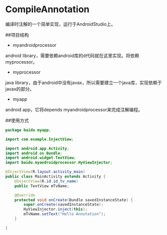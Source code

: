 # CompileAnnotation

编译时注解的一个简单实现，运行于AndroidStudio上。

##项目结构
* myandroidprocessor

android library，需要依赖android库的d代码就在这里实现。将依赖myprocessor。
* myprocessor

java library，由于android中没有javax，所以需要建立一个java库，实现依赖于javax的部分。
* myapp

android app，它将depends myandroidprocessor来完成注解编程。

##使用方式
```java
package baidu.myapp;

import com.example.InjectView;

import android.app.Activity;
import android.os.Bundle;
import android.widget.TextView;
import baidu.myandroidprocessor.HyViewInjector;

@InjectView(R.layout.activity_main)
public class MainActivity extends Activity {
    @InjectView(R.id.id_tv_name)
    public TextView mTvName;

    @Override
    protected void onCreate(Bundle savedInstanceState) {
        super.onCreate(savedInstanceState);
        HyViewInjector.inject(this);
        mTvName.setText("Hello Annotation");
    }

}
```
